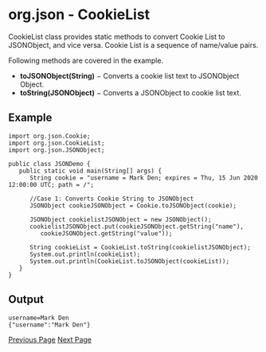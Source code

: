 # org.json - CookieList
CookieList class provides static methods to convert Cookie List to JSONObject, and vice versa. Cookie List is a sequence of name/value pairs.

Following methods are covered in the example.

   * **toJSONObject(String)** − Converts a cookie list text to JSONObject Object.
   * **toString(JSONObject)** − Converts a JSONObject to cookie list text.

## Example
```
import org.json.Cookie;
import org.json.CookieList;
import org.json.JSONObject;

public class JSONDemo {
   public static void main(String[] args) {
      String cookie = "username = Mark Den; expires = Thu, 15 Jun 2020 12:00:00 UTC; path = /";

      //Case 1: Converts Cookie String to JSONObject
      JSONObject cookieJSONObject = Cookie.toJSONObject(cookie);

      JSONObject cookielistJSONObject = new JSONObject();       
      cookielistJSONObject.put(cookieJSONObject.getString("name"), 
         cookieJSONObject.getString("value"));       

      String cookieList = CookieList.toString(cookielistJSONObject);        
      System.out.println(cookieList); 
      System.out.println(CookieList.toJSONObject(cookieList));
   }
}
```
## Output
```
username=Mark Den
{"username":"Mark Den"}
```

[Previous Page](../org_json/org_json_cookie.md) [Next Page](../org_json/org_json_http.md) 
